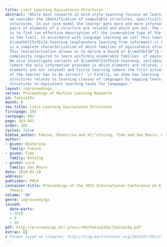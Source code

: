 ```yaml
---
title: Limit Learning Equivalence Structures
abstract: "While most research in Gold-style learning focuses on learning formal languages,
  we consider the identification of computable structures, specifically equivalence
  structures. In our core model the learner gets more and more information about which
  pairs of elements of a structure are related and which are not. The aim of the learner
  is to find (an effective description of) the isomorphism type of the structure presented
  in the limit. In accordance with language learning we call this learning criterion
  $\\mathbf{InfEx}$-learning (explanatory learning from informant).\r Our main contribution
  is a complete characterization of which families of equivalence structures are  $\\mathbf{InfEx}$-learnable.
  This characterization allows us to derive a bound of $\\mathbf{0”}$ on the computational
  complexity required to learn uniformly enumerable families  of equivalence structures.
  We also investigate variants of $\\mathbf{InfEx}$-learning, including learning from text
  (where the only information provided is which elements are related, and not which
  elements are not related) and finite learning (where the first actual conjecture
  of the learner has to be correct). \r Finally, we show how learning families of
  structures relates to learning classes of languages by mapping learning tasks for
  structures to equivalent learning tasks for languages."
layout: inproceedings
series: Proceedings of Machine Learning Research
id: fokina19a
month: 0
tex_title: Limit Learning Equivalence Structures
firstpage: 383
lastpage: 403
page: 383-403
order: 383
cycles: false
bibtex_author: Fokina, Ekaterina and K{\"o}tzing, Timo and San Mauro, Luca
author:
- given: Ekaterina
  family: Fokina
- given: Timo
  family: Kötzing
- given: Luca
  family: San Mauro
date: 2019-03-10
address: 
publisher: PMLR
container-title: Proceedings of the 30th International Conference on Algorithmic Learning
  Theory
volume: '98'
genre: inproceedings
issued:
  date-parts:
  - 2019
  - 3
  - 10
pdf: http://proceedings.mlr.press/v98/fokina19a/fokina19a.pdf
extras: []
# Format based on citeproc: http://blog.martinfenner.org/2013/07/30/citeproc-yaml-for-bibliographies/
---
```

